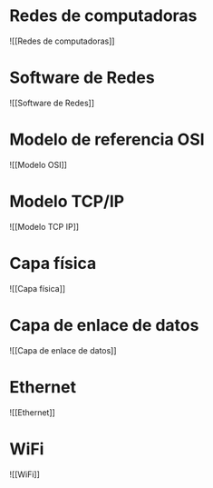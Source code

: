 # Redes de computadoras
![[Redes de computadoras]]

# Software de Redes
![[Software de Redes]]

# Modelo de referencia OSI
![[Modelo OSI]]

# Modelo TCP/IP
![[Modelo TCP IP]]

# Capa física
![[Capa física]]

# Capa de enlace de datos
![[Capa de enlace de datos]]

# Ethernet
![[Ethernet]]

# WiFi
![[WiFi]]